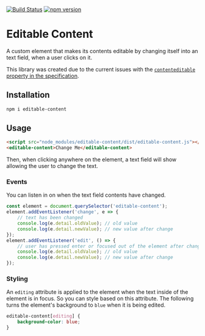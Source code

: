 [![Build Status](https://travis-ci.org/mkay581/editable-content.svg?branch=master)](https://travis-ci.org/mkay581/editable-content)
[![npm version](https://badge.fury.io/js/editable-content.svg)](https://www.npmjs.com/package/editable-content)

# Editable Content

A custom element that makes its contents editable by changing itself into an text field, when a user clicks on it.

This library was created due to the current issues with the [`contenteditable` property in the specification](https://html.spec.whatwg.org/multipage/interaction.html#contenteditable).

## Installation

```bash
npm i editable-content
```

## Usage

```html
<script src="node_modules/editable-content/dist/editable-content.js"></script>
<editable-content>Change Me</editable-content>
```

Then, when clicking anywhere on the element, a text field will show allowing the user to change the text.

### Events

You can listen in on when the text field contents have changed.

```javascript
const element = document.querySelector('editable-content');
element.addEventListener('change', e => {
    // text has been changed
    console.log(e.detail.oldValue); // old value
    console.log(e.detail.newValue); // new value after change
});
element.addEventListener('edit', () => {
    // user has pressed enter or focused out of the element after changing the text
    console.log(e.detail.oldValue); // old value
    console.log(e.detail.newValue); // new value after change
});
```

### Styling

An `editing` attribute is applied to the element when the text inside of the element is in focus. So you
can style based on this attribute. The following turns the element's background to `blue` when
it is being edited.

```css
editable-content[editing] {
    background-color: blue;
}
```
